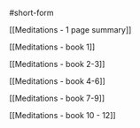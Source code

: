 #short-form 

[[Meditations - 1 page summary]]

[[Meditations - book 1]]

[[Meditations - book 2-3]]

[[Meditations - book 4-6]]

[[Meditations - book 7-9]]

[[Meditations - book 10 - 12]]

